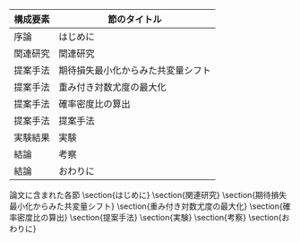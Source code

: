 構成要素 | 節のタイトル
 --- | --- 
序論 | はじめに
関連研究 | 関連研究
提案手法 | 期待損失最小化からみた共変量シフト
提案手法 | 重み付き対数尤度の最大化
提案手法 | 確率密度比の算出
提案手法 | 提案手法
実験結果 | 実験
結論 | 考察
結論 | おわりに

論文に含まれた各節
\section{はじめに}
\section{関連研究}
\section{期待損失最小化からみた共変量シフト}
\section{重み付き対数尤度の最大化}
\section{確率密度比の算出}
\section{提案手法}
\section{実験}
\section{考察}
\section{おわりに}
